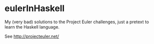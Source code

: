 eulerInHaskell
==============

My (very bad) solutions to the Project Euler challenges, just a pretext to learn the Haskell language.

See http://projecteuler.net/
